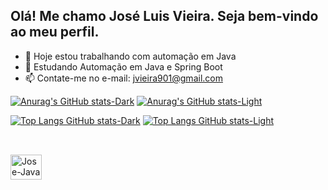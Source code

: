 ## Olá! Me chamo José Luis Vieira. Seja bem-vindo ao meu perfil.

- 🔭 Hoje estou trabalhando com automação em Java
- 🌱 Estudando Automação em Java e Spring Boot 
- 📫 Contate-me no e-mail: jvieira901@gmail.com

[![Anurag's GitHub stats-Dark](https://github-readme-stats.vercel.app/api?username=Joselv1990&show_icons=true&theme=dark#gh-dark-mode-only)](https://github.com/anuraghazra/github-readme-stats#gh-dark-mode-only)
[![Anurag's GitHub stats-Light](https://github-readme-stats.vercel.app/api?username=Joselv1990&show_icons=true&theme=default#gh-light-mode-only)](https://github.com/anuraghazra/github-readme-stats#gh-light-mode-only)

[![Top Langs GitHub stats-Dark](https://github-readme-stats.vercel.app/api/top-langs/?username=Joselv1990&show_icons=true&theme=dark#gh-dark-mode-only)](https://github.com/anuraghazra/github-readme-stats#gh-dark-mode-only)
[![Top Langs GitHub stats-Light](https://github-readme-stats.vercel.app/api/top-langs/?username=Joselv1990&show_icons=true&theme=dark#gh-light-mode-only)](https://github.com/anuraghazra/github-readme-stats#gh-light-mode-only)
##
<div style ="display: inline_block"><br>
    <img align="center" alt="Jose-Java" height="40" width="50" src="https://cdn.jsdelivr.net/gh/devicons/devicon@latest/icons/java/java-original.svg">


</div>
